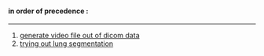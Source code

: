 #### in order of precedence :  
---  
1. [generate video file out of dicom data](./notebooks/re1stPatient.ipynb)  
2. [trying out lung segmentation](./notebooks/preprocessing.ipynb)  